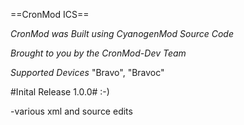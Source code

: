 ==CronMod ICS==


*CronMod was Built using CyanogenMod Source Code*

*Brought to you by the CronMod-Dev Team*

*Supported Devices*
"Bravo", "Bravoc"


#Inital Release 1.0.0# :-)

-various xml and source edits

